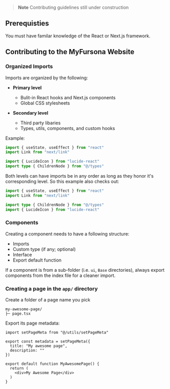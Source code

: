 > **Note**
> Contributing guidelines still under construction

## Prerequisties

You must have familar knowledge of the React or Next.js framework.

## Contributing to the MyFursona Website

### Organized Imports

Imports are organized by the following:

- **Primary level**
  - Bulit-in React hooks and Next.js components
  - Global CSS stylesheets

- **Secondary level**
  - Third party libaries
  - Types, utils, components, and custom hooks

Example:

```ts
import { useState, useEffect } from "react"
import Link from "next/link"

import { LucideIcon } from "lucide-react"
import type { ChildrenNode } from "@/types"
```

Both levels can have imports be in any order as long as they honor it's corresponding level. So this example also checks out:

```ts
import { useState, useEffect } from "react"
import Link from "next/link"

import type { ChildrenNode } from "@/types"
import { LucideIcon } from "lucide-react"
```

### Components

Creating a component needs to have a following structure:
- Imports
- Custom type (if any; optional)
- Interface
- Export default function

If a component is from a sub-folder (i.e. `ui`, `Base` directories), always export components from the index file for a cleaner import.

### Creating a page in the `app/` directory

Create a folder of a page name you pick

```
my-awesome-page/
├─ page.tsx
```

Export its page metadata:

```tsx
import setPageMeta from "@/utils/setPageMeta"

export const metadata = setPageMeta({
  title: "My awesome page",
  description: ""
})

export default function MyAwesomePage() {
  return (
    <div>My Awesome Page</div>
  )
}
```

